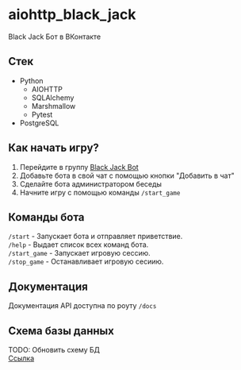 # aiohttp_black_jack
Black Jack Бот в ВКонтакте

## Стек
- Python
  - AIOHTTP
  - SQLAlchemy
  - Marshmallow
  - Pytest
- PostgreSQL

## Как начать игру?
1. Перейдите в группу [Black Jack Bot](https://vk.com/club218833701)
2. Добавьте бота в свой чат с помощью кнопки "Добавить в чат"
3. Сделайте бота администратором беседы
4. Начните игру с помощью команды ```/start_game```

## Команды бота
```/start``` - Запускает бота и отправляет приветствие.   
```/help``` - Выдает список всех команд бота.   
```/start_game``` - Запускает игровую сессию.   
```/stop_game``` - Останавливает игровую сесиию.   

## Документация
Документация API доступна по роуту ```/docs```   

## Cхема базы данных
TODO: Обновить схему БД  
[Ссылка](https://dbdiagram.io/d/63ff4e2b296d97641d84a283)